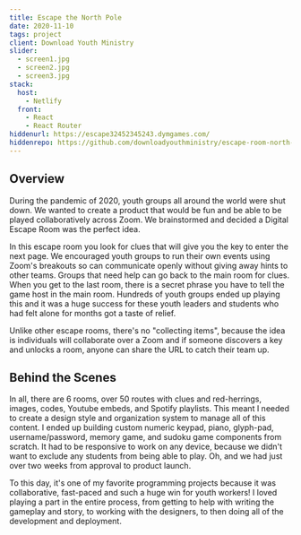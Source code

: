 ```yaml
---
title: Escape the North Pole
date: 2020-11-10
tags: project
client: Download Youth Ministry
slider:
  - screen1.jpg
  - screen2.jpg
  - screen3.jpg
stack:
  host:
    - Netlify
  front:
    - React
    - React Router
hiddenurl: https://escape32452345243.dymgames.com/
hiddenrepo: https://github.com/downloadyouthministry/escape-room-north-pole
---
```


## Overview

During the pandemic of 2020, youth groups all around the world were shut down. We wanted to create a product that would be fun and be able to be played collaboratively across Zoom. We brainstormed and decided a Digital Escape Room was the perfect idea.

In this escape room you look for clues that will give you the key to enter the next page. We encouraged youth groups to run their own events using Zoom's breakouts so can communicate openly without giving away hints to other teams. Groups that need help can go back to the main room for clues. When you get to the last room, there is a secret phrase you have to tell the game host in the main room. Hundreds of youth groups ended up playing this and it was a huge success for these youth leaders and students who had felt alone for months got a taste of relief.

Unlike other escape rooms, there's no "collecting items", because the idea is individuals will collaborate over a Zoom and if someone discovers a key and unlocks a room, anyone can share the URL to catch their team up.

## Behind the Scenes

In all, there are 6 rooms, over 50 routes with clues and red-herrings, images, codes, Youtube embeds, and Spotify playlists. This meant I needed to create a design style and organization system to manage all of this content. I ended up building custom numeric keypad, piano, glyph-pad, username/password, memory game, and sudoku game components from scratch. It had to be responsive to work on any device, because we didn't want to exclude any students from being able to play. Oh, and we had just over two weeks from approval to product launch.

To this day, it's one of my favorite programming projects because it was collaborative, fast-paced and such a huge win for youth workers! I loved playing a part in the entire process, from getting to help with writing the gameplay and story, to working with the designers, to then doing all of the development and deployment.
